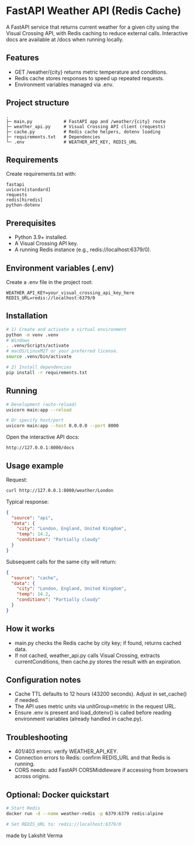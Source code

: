 # FastAPI Weather API (Redis Cache)

A FastAPI service that returns current weather for a given city using the Visual Crossing API, with Redis caching to reduce external calls. Interactive docs are available at /docs when running locally.

## Features
- GET /weather/{city} returns metric temperature and conditions.
- Redis cache stores responses to speed up repeated requests.
- Environment variables managed via .env.

## Project structure
```
.
├─ main.py            # FastAPI app and /weather/{city} route
├─ weather_api.py     # Visual Crossing API client (requests)
├─ cache.py           # Redis cache helpers, dotenv loading
├─ requirements.txt   # Dependencies
└─ .env               # WEATHER_API_KEY, REDIS_URL
```

## Requirements
Create requirements.txt with:
```
fastapi
uvicorn[standard]
requests
redis[hiredis]
python-dotenv
```

## Prerequisites
- Python 3.9+ installed.
- A Visual Crossing API key.
- A running Redis instance (e.g., redis://localhost:6379/0).

## Environment variables (.env)
Create a .env file in the project root:
```
WEATHER_API_KEY=your_visual_crossing_api_key_here
REDIS_URL=redis://localhost:6379/0
```

## Installation
```bash
# 1) Create and activate a virtual environment
python -m venv .venv
# Windows
. .venv/Scripts/activate
# macOS/LinuxMIT or your preferred license.
source .venv/bin/activate

# 2) Install dependencies
pip install -r requirements.txt
```

## Running
```bash
# Development (auto-reload)
uvicorn main:app --reload

# Or specify host/port
uvicorn main:app --host 0.0.0.0 --port 8000
```

Open the interactive API docs:
```
http://127.0.0.1:8000/docs
```

## Usage example
Request:
```bash
curl http://127.0.0.1:8000/weather/London
```

Typical response:
```json
{
  "source": "api",
  "data": {
    "city": "London, England, United Kingdom",
    "temp": 14.2,
    "conditions": "Partially cloudy"
  }
}
```
Subsequent calls for the same city will return:
```json
{
  "source": "cache",
  "data": {
    "city": "London, England, United Kingdom",
    "temp": 14.2,
    "conditions": "Partially cloudy"
  }
}
```

## How it works
- main.py checks the Redis cache by city key; if found, returns cached data.
- If not cached, weather_api.py calls Visual Crossing, extracts currentConditions, then cache.py stores the result with an expiration.

## Configuration notes
- Cache TTL defaults to 12 hours (43200 seconds). Adjust in set_cache() if needed.
- The API uses metric units via unitGroup=metric in the request URL.
- Ensure .env is present and load_dotenv() is called before reading environment variables (already handled in cache.py).

## Troubleshooting
- 401/403 errors: verify WEATHER_API_KEY.
- Connection errors to Redis: confirm REDIS_URL and that Redis is running.
- CORS needs: add FastAPI CORSMiddleware if accessing from browsers across origins.

## Optional: Docker quickstart
```bash
# Start Redis
docker run -d --name weather-redis -p 6379:6379 redis:alpine

# Set REDIS_URL to: redis://localhost:6379/0
```

made by Lakshit Verma
